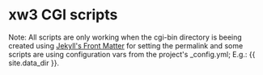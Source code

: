 # xw3 CGI scripts

Note: All scripts are only working when the cgi-bin directory is beeing created using [Jekyll's Front Matter](https://jekyllrb.com/docs/front-matter/) for setting the permalink and some scripts are using configuration vars from the project's _config.yml; E.g.: {{ site.data_dir }}.

